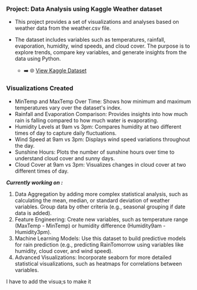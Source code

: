 ### Project: Data Analysis using Kaggle Weather dataset

+ This project provides a set of visualizations and analyses based on weather data from the weather.csv file.
+ The dataset includes variables such as temperatures, rainfall, evaporation, humidity, wind speeds, and cloud cover. The purpose is to explore trends, compare key variables, and generate insights from the data using Python.

  
  - ➡️ 🌐 [View Kaggle Dataset](https://www.kaggle.com/datasets/zaraavagyan/weathercsv/code)



### Visualizations Created
- MinTemp and MaxTemp Over Time: Shows how minimum and maximum temperatures vary over the dataset's index.
- Rainfall and Evaporation Comparison: Provides insights into how much rain is falling compared to how much water is evaporating.
- Humidity Levels at 9am vs 3pm: Compares humidity at two different times of day to capture daily fluctuations.
- Wind Speed at 9am vs 3pm: Displays wind speed variations throughout the day.
- Sunshine Hours: Plots the number of sunshine hours over time to understand cloud cover and sunny days.
- Cloud Cover at 9am vs 3pm: Visualizes changes in cloud cover at two different times of day.


***Currently working on :***

1. Data Aggregation by adding more complex statistical analysis, such as calculating the mean, median, or standard deviation of weather variables.
Group data by other criteria (e.g., seasonal grouping if date data is added).
2. Feature Engineering:
Create new variables, such as temperature range (MaxTemp - MinTemp) or humidity difference (Humidity9am - Humidity3pm).
3. Machine Learning Models:
Use this dataset to build predictive models for rain prediction (e.g., predicting RainTomorrow using variables like humidity, cloud cover, and wind speed).
4. Advanced Visualizations:
Incorporate seaborn for more detailed statistical visualizations, such as heatmaps for correlations between variables.

I have to add the visua;s to make it  
